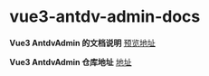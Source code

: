 # vue3-antdv-admin-docs

**Vue3 AntdvAdmin 的文档说明**
[预览地址](https://admin-docs.buqiyuanjs.cn/)

**Vue3 AntdvAdmin 仓库地址**
[地址](https://github.com/buqiyuan/vue3-antdv-admin)
